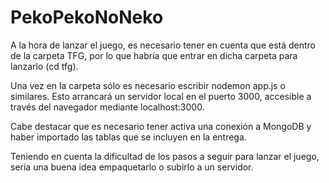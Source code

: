 # PekoPekoNoNeko

A la hora de lanzar el juego, es necesario tener en cuenta que
está dentro de la carpeta TFG, por lo que habría que entrar en
dicha carpeta para lanzarlo (cd tfg).

Una vez en la carpeta sólo es necesario escribir nodemon app.js
o similares. Esto arrancará un servidor local en el puerto 3000,
accesible a través del navegador mediante localhost:3000.

Cabe destacar que es necesario tener activa una conexión a MongoDB
y haber importado las tablas que se incluyen en la entrega.

Teniendo en cuenta la dificultad de los pasos a seguir para lanzar
el juego, sería una buena idea empaquetarlo o subirlo a un servidor.